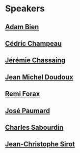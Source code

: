# Speakers


## [Adam Bien](/speakers/bien-adam.html)



## [Cédric Champeau](/speakers/champeau-cedric.html)



## [Jérémie Chassaing](/speakers/chassaing-jeremie.html)



## [Jean Michel Doudoux](/speakers/doudoux-jeanmichel.html)



## [Remi Forax](/speakers/forax-remi.html)



## [José Paumard](/speakers/paumard-jose.html)



## [Charles Sabourdin](/speakers/sabourdin-charles.html)



## [Jean-Christophe Sirot](/speakers/sirot-jc.html)


